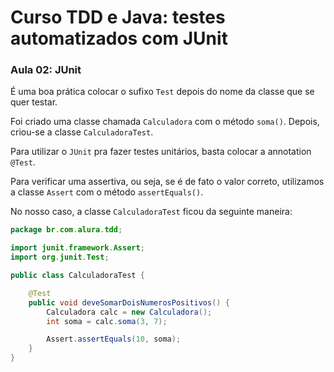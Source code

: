 # Curso TDD e Java: testes automatizados com JUnit

### Aula 02: JUnit

É uma boa prática colocar o sufixo `Test` depois do nome da classe que se quer testar.

Foi criado uma classe chamada `Calculadora` com o método `soma()`. Depois, criou-se a classe `CalculadoraTest`.

Para utilizar o `JUnit` pra fazer testes unitários, basta colocar a annotation `@Test`.

Para verificar uma assertiva, ou seja, se é de fato o valor correto, utilizamos a classe `Assert` com o método `assertEquals()`.

No nosso caso, a classe `CalculadoraTest` ficou da seguinte maneira:

```java
package br.com.alura.tdd;

import junit.framework.Assert;
import org.junit.Test;

public class CalculadoraTest {

    @Test
    public void deveSomarDoisNumerosPositivos() {
        Calculadora calc = new Calculadora();
        int soma = calc.soma(3, 7);

        Assert.assertEquals(10, soma);
    }
}
```


